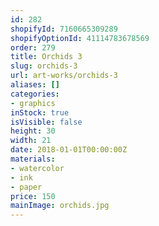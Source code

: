 ```yaml
---
id: 282
shopifyId: 7160665309289
shopifyOptionId: 41114783678569
order: 279
title: Orchids 3
slug: orchids-3
url: art-works/orchids-3
aliases: []
categories:
- graphics
inStock: true
isVisible: false
height: 30
width: 21
date: 2018-01-01T00:00:00Z
materials:
- watercolor
- ink
- paper
price: 150
mainImage: orchids.jpg
---
```

